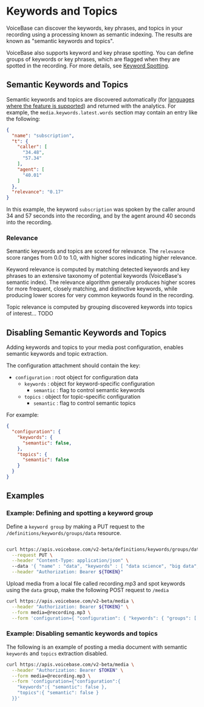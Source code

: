 # Keywords and Topics


VoiceBase can discover the keywords, key phrases, and topics in your recording using a processing known as semantic indexing. The results are known as "semantic keywords and topics".

VoiceBase also supports keyword and key phrase spotting. You can define groups of keywords or key phrases, which are flagged when they are spotted in the recording. For more details, see [Keyword Spotting](keyword-spotting.html).

## Semantic Keywords and Topics

Semantic keywords and topics are discovered automatically (for [languages where the feature is supported](languages.html)) and returned with the analytics. For example, the `media.keywords.latest.words` section may contain an entry like the following:

```json
{
  "name": "subscription",
  "t": {
    "caller": [
      "34.48",
      "57.34"
    ],
    "agent": [
      "40.01"
    ]
  },
  "relevance": "0.17"
}
```

In this example, the keyword `subscription` was spoken by the caller around 34 and 57 seconds into the recording, and by the agent around 40 seconds into the recording.

### Relevance

Semantic keywords and topics are scored for relevance. The `relevance` score ranges from 0.0 to 1.0, with higher scores indicating higher relevance.

Keyword relevance is computed by matching detected keywords and key phrases to an extensive taxonomy of potential keywords (VoiceBase's semantic index). The relevance algorithm generally produces higher scores for more frequent, closely matching, and distinctive keywords, while producing lower scores for very common keywords found in the recording.

Topic relevance is computed by grouping discovered keywords into topics of interest... TODO

## Disabling Semantic Keywords and Topics

Adding keywords and topics to your media post configuration, enables semantic keywords and topic extraction.

The configuration attachment should contain the key:

 - `configuration` : root object for configuration data
    - `keywords` : object for keyword-specific configuration
        - `semantic` : flag to control semantic keywords
    - `topics` : object for topic-specific configuration
        - `semantic` : flag to control semantic topics

For example:

```json
{  
  "configuration": {
    "keywords": {  
      "semantic": false,
    },
    "topics": {
      "semantic": false
    }
  }
}
```


## Examples

### Example: Defining and spotting a keyword group


Define a `keyword group` by making a PUT request to the `/definitions/keywords/groups/data` resource.

```bash

curl https://apis.voicebase.com/v2-beta/definitions/keywords/groups/data \
  --request PUT \
  --header "Content-Type: application/json" \  
  --data '{ "name" : "data", "keywords" : [ "data science", "big data", "data mining" ] }' \
  --header "Authorization: Bearer ${TOKEN}"
```

Upload media from a local file called recording.mp3 and spot keywords using the `data` group, make the following POST request to `/media`

```bash
curl https://apis.voicebase.com/v2-beta/media \
  --header "Authorization: Bearer ${TOKEN}" \
  --form media=@recording.mp3 \
  --form 'configuration={ "configuration": { "keywords": { "groups": [ "data" ] } } }'
```

### Example: Disabling semantic keywords and topics

The following is an example of posting a media document with semantic `keywords` and `topics` extraction disabled.

```bash
curl https://apis.voicebase.com/v2-beta/media \
  --header "Authorization: Bearer $TOKEN" \
  --form media=@recording.mp3 \
  --form 'configuration={"configuration":{
    "keywords":{ "semantic": false },
    "topics":{ "semantic": false }
  }}'
```
